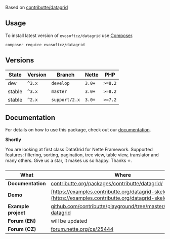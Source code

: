 
Based on [contributte/datagrid](https://github.com/contributte/datagrid)

## Usage

To install latest version of `evosoftcz/datagrid` use [Composer](https://getcomposer.org).

```
composer require evosoftcz/datagrid
```

## Versions

| State       | Version | Branch        | Nette  | PHP     |
|-------------|---------|---------------|--------|---------|
| dev         | `^3.x`  | `develop`     | `3.0+` | `>=8.2` |
| stable      | `^3.x`  | `master`      | `3.0+` | `>=8.2` |
| stable      | `^2.x`  | `support/2.x` | `3.0+` | `>=7.2` |


## Documentation

For details on how to use this package, check out our [documentation](.docs).

**Shortly**

You are looking at first class DataGrid for Nette Framework. Supported features: filtering, sorting, pagination, tree view, table view, translator and many others.
Give us a star, it makes us so happy. Thanks ⭐.️

| What | Where |
|-|-|
| **Documentation** | [contributte.org/packages/contributte/datagrid/](https://contributte.org/packages/contributte/datagrid/) |
| **Demo** | [https://examples.contributte.org/datagrid-skeleton/](https://examples.contributte.org/datagrid-skeleton/) |
| **Example project** | [github.com/contributte/playground/tree/master/contributte-datagrid](https://github.com/contributte/playground/tree/master/contributte-datagrid) |
| **Forum (EN)** | will be updated |
| **Forum (CZ)** | [forum.nette.org/cs/25444](https://forum.nette.org/cs/25444-ublaboo-datagrid-mocny-rychly-rozsiritelny-hezky-anglicky-dokumentovany-datagrid) |
